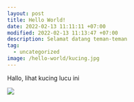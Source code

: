 ```yaml
---
layout: post
title: Hello World!
date: 2022-02-13 11:11:11 +07:00
modified: 2022-02-13 11:13:47 +07:00
description: Selamat datang teman-teman
tag:
  - uncategorized
image: /hello-world/kucing.jpg
---
```


Hallo, lihat kucing lucu ini

<img src="{{site.baseurl}}/hello-world/kucing.jpg">
